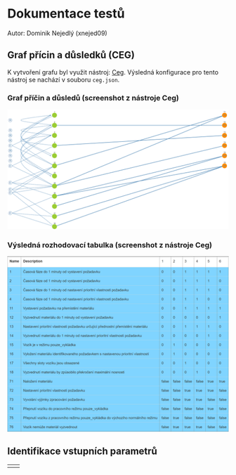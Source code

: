 # Dokumentace testů

Autor: Dominik Nejedlý (xnejed09)

## Graf přícin a důsledků (CEG)

K vytvoření grafu byl využit nástroj: [Ceg](http://ceg.testos.org/). Výsledná konfigurace pro tento nástroj se nachází v souboru `ceg.json`.

### Graf příčin a důsledů (screenshot z nástroje Ceg)

![Graf příčin a důsledků (CEG)](ceg-graph.png)

### Výsledná rozhodovací tabulka (screenshot z nástroje Ceg)

![Výsledná rozhodovací tabulka](ceg-table.png)

## Identifikace vstupních parametrů

| | |
|-|-|
| | |
